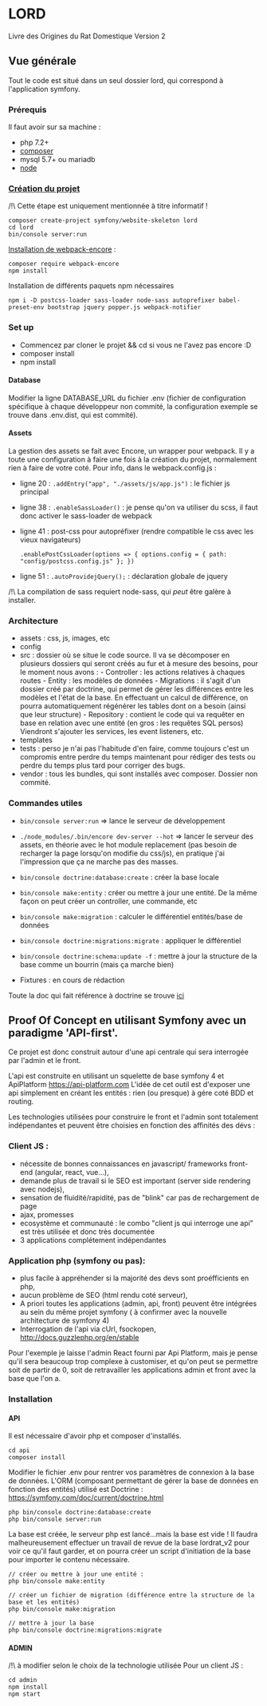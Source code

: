 # LORD

Livre des Origines du Rat Domestique Version 2

## Vue générale

Tout le code est situé dans un seul dossier lord, qui correspond à l'application symfony.

### Prérequis

Il faut avoir sur sa machine :

- php 7.2+
- [composer](https://getcomposer.org/)
- mysql 5.7+ ou mariadb
- [node](https://nodejs.org/en/)

### [Création du projet](https://symfony.com/doc/current/setup.html)

/!\ Cette étape est uniquement mentionnée à titre informatif !

    composer create-project symfony/website-skeleton lord
    cd lord
    bin/console server:run

[Installation de webpack-encore](https://symfony.com/doc/current/frontend/encore/installation.html) :

    composer require webpack-encore
    npm install

Installation de différents paquets npm nécessaires

`npm i -D postcss-loader sass-loader node-sass autoprefixer babel-preset-env bootstrap jquery popper.js webpack-notifier`

### Set up

- Commencez par cloner le projet && cd si vous ne l'avez pas encore :D
- composer install
- npm install

#### Database

Modifier la ligne DATABASE_URL du fichier .env (fichier de configuration spécifique à chaque développeur
non commité, la configuration exemple se trouve dans .env.dist, qui est commité).

#### Assets

La gestion des assets se fait avec Encore, un wrapper pour webpack. Il y a toute une configuration
à faire une fois à la création du projet, normalement rien à faire de votre coté.
Pour info, dans le webpack.config.js :

- ligne 20 : `.addEntry("app", "./assets/js/app.js")` : le fichier js principal
- ligne 38 : `.enableSassLoader()` : je pense qu'on va utiliser du scss, il faut donc activer
  le sass-loader de webpack
- ligne 41 : post-css pour autopréfixer (rendre compatible le css avec les vieux navigateurs)

  `.enablePostCssLoader(options => { options.config = { path: "config/postcss.config.js" }; })`

- ligne 51 : `.autoProvidejQuery();` : déclaration globale de jquery

/!\ La compilation de sass requiert node-sass, qui _peut_ être galère à installer.

### Architecture

- assets : css, js, images, etc
- config
- src : dossier où se situe le code source. Il va se décomposer en plusieurs dossiers qui seront créés
  au fur et à mesure des besoins, pour le moment nous avons : - Controller : les actions relatives à chaques routes - Entity : les modèles de données - Migrations : il s'agit d'un dossier créé par doctrine, qui permet de gérer les différences entre
  les modèles et l'état de la base. En effectuant un calcul de différence, on pourra automatiquement
  régénérer les tables dont on a besoin (ainsi que leur structure) - Repository : contient le code qui va requêter en base en relation avec une entité (en gros : les
  requêtes SQL persos)
  Viendront s'ajouter les services, les event listeners, etc.
- templates
- tests : perso je n'ai pas l'habitude d'en faire, comme toujours c'est un compromis entre perdre du
  temps maintenant pour rédiger des tests ou perdre du temps plus tard pour corriger des bugs.
- vendor : tous les bundles, qui sont installés avec composer. Dossier non commité.

### Commandes utiles

- `bin/console server:run` => lance le serveur de développement

- `./node_modules/.bin/encore dev-server --hot` => lancer le serveur des assets, en théorie avec le hot module replacement
  (pas besoin de recharger la page lorsqu'on modifie du css/js), en pratique j'ai l'impression que ça ne marche pas des masses.

- `bin/console doctrine:database:create` : créer la base locale

- `bin/console make:entity` : créer ou mettre à jour une entité. De la même façon on peut créer un controller, une commande, etc

- `bin/console make:migration` : calculer le différentiel entités/base de données

- `bin/console doctrine:migrations:migrate` : appliquer le différentiel

- `bin/console doctrine:schema:update -f` : mettre à jour la structure de la base comme un bourrin (mais ça marche bien)

- Fixtures : en cours de rédaction

Toute la doc qui fait référence à doctrine se trouve [ici](https://symfony.com/doc/current/doctrine.html)

## Proof Of Concept en utilisant Symfony avec un paradigme 'API-first'.

Ce projet est donc construit autour d'une api centrale qui sera interrogée
par l'admin et le front.

L'api est construite en utilisant un squelette de base symfony 4 et ApiPlatform
https://api-platform.com
L'idée de cet outil est d'exposer une api simplement en créant les entités : rien
(ou presque) à gére coté BDD et routing.

Les technologies utilisées pour construire le front et l'admin sont totalement indépendantes
et peuvent être choisies en fonction des affinités des dévs :

### Client JS :

- nécessite de bonnes connaissances en javascript/ frameworks front-end (angular, react, vue...),
- demande plus de travail si le SEO est important (server side rendering avec nodejs),
- sensation de fluidité/rapidité, pas de "blink" car pas de rechargement de page
- ajax, promesses
- ecosystème et communauté : le combo "client js qui interroge une api" est très utilisée et donc très documentée
- 3 applications complétement indépendantes

### Application php (symfony ou pas):

- plus facile à appréhender si la majorité des devs sont proéfficients en php,
- aucun problème de SEO (html rendu coté serveur),
- A priori toutes les applications (admin, api, front) peuvent être intégrées au sein du même projet symfony (
  à confirmer avec la nouvelle architecture de symfony 4)
- Interrogation de l'api via cUrl, fsockopen, http://docs.guzzlephp.org/en/stable

Pour l'exemple je laisse l'admin React fourni par Api Platform, mais je pense qu'il sera beaucoup trop complexe à customiser, et qu'on peut se permettre soit de partir de 0, soit de retravailler les applications admin et front avec la base que l'on a.

### Installation

#### API

Il est nécessaire d'avoir php et composer d'installés.

    cd api
    composer install

Modifier le fichier .env pour rentrer vos paramètres de connexion à la base de données.
L'ORM (composant permettant de gérer la base de données en fonction des entités) utilisé est Doctrine : https://symfony.com/doc/current/doctrine.html

    php bin/console doctrine:database:create
    php bin/console server:run

La base est créée, le serveur php est lancé...mais la base est vide !
Il faudra malheureusement effectuer un travail de revue de la base lordrat_v2 pour voir ce qu'il faut
garder, et on pourra créer un script d'initiation de la base pour importer le contenu nécessaire.

    // créer ou mettre à jour une entité :
    php bin/console make:entity

    // créer un fichier de migration (différence entre la structure de la base et les entités)
    php bin/console make:migration

    // mettre à jour la base
    php bin/console doctrine:migrations:migrate

#### ADMIN

/!\ à modifier selon le choix de la technologie utilisée
Pour un client JS :

    cd admin
    npm install
    npm start
